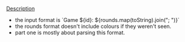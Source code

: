 <a href="https://adventofcode.com/2023/day/2">Description</a>

<ul>
  <li>the input format is `Game ${id}: ${rounds.map(toString).join("; ")}`</li>
  <li>the rounds format doesn't include colours if they weren't seen.</li>
  <li>part one is mostly about parsing this format.</li>
</ul>
